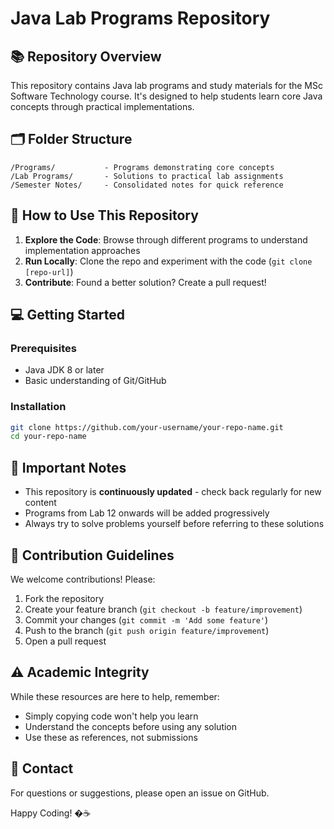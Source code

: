 # Java Lab Programs Repository

## 📚 Repository Overview
This repository contains Java lab programs and study materials for the MSc Software Technology course. It's designed to help students learn core Java concepts through practical implementations.

## 🗂 Folder Structure
```
/Programs/           - Programs demonstrating core concepts
/Lab Programs/       - Solutions to practical lab assignments
/Semester Notes/     - Consolidated notes for quick reference
```

## 🚀 How to Use This Repository
1. **Explore the Code**: Browse through different programs to understand implementation approaches
2. **Run Locally**: Clone the repo and experiment with the code (`git clone [repo-url]`)
3. **Contribute**: Found a better solution? Create a pull request!

## 💻 Getting Started
### Prerequisites
- Java JDK 8 or later
- Basic understanding of Git/GitHub

### Installation
```bash
git clone https://github.com/your-username/your-repo-name.git
cd your-repo-name
```

## 📝 Important Notes
- This repository is **continuously updated** - check back regularly for new content
- Programs from Lab 12 onwards will be added progressively
- Always try to solve problems yourself before referring to these solutions

## 🤝 Contribution Guidelines
We welcome contributions! Please:
1. Fork the repository
2. Create your feature branch (`git checkout -b feature/improvement`)
3. Commit your changes (`git commit -m 'Add some feature'`)
4. Push to the branch (`git push origin feature/improvement`)
5. Open a pull request

## ⚠️ Academic Integrity
While these resources are here to help, remember:
- Simply copying code won't help you learn
- Understand the concepts before using any solution
- Use these as references, not submissions

## 📧 Contact
For questions or suggestions, please open an issue on GitHub.

Happy Coding! �☕
